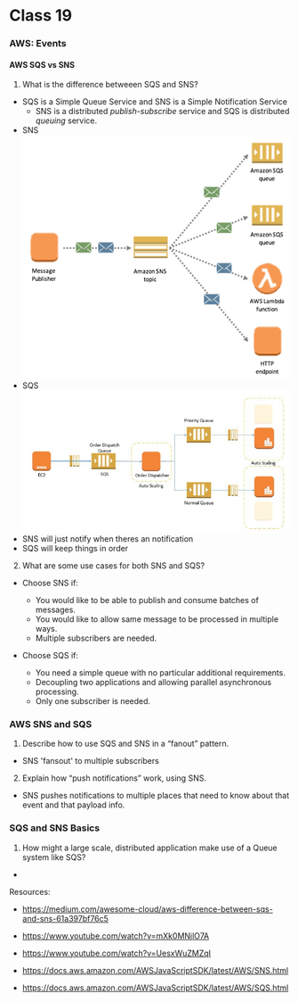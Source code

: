 # Class 19

### AWS: Events


#### AWS SQS vs SNS

1. What is the difference betweeen SQS and SNS?
  - SQS is a Simple Queue Service and SNS is a Simple Notification Service
    - SNS is a distributed *publish-subscribe* service and SQS is distributed *queuing* service.
- SNS
![SNS](./img/SNS.png)
- SQS
![SQS](./img/SQS.jpeg)
- SNS will just notify when theres an notification
- SQS will keep things in order 
2. What are some use cases for both SNS and SQS?
- Choose SNS if:
  - You would like to be able to publish and consume batches of messages.
  - You would like to allow same message to be processed in multiple ways.
  - Multiple subscribers are needed.

- Choose SQS if:
  -  You need a simple queue with no particular additional requirements.
  - Decoupling two applications and allowing parallel asynchronous processing.
  - Only one subscriber is needed.


### AWS SNS and SQS

1. Describe how to use SQS and SNS in a “fanout” pattern.
  - SNS 'fansout' to multiple subscribers
2. Explain how “push notifications” work, using SNS.
  - SNS pushes notifications to multiple places that need to know about that event and that payload info.


### SQS and SNS Basics

1. How might a large scale, distributed application make use of a Queue system like SQS?
  - 


Resources:

- <https://medium.com/awesome-cloud/aws-difference-between-sqs-and-sns-61a397bf76c5>
- <https://www.youtube.com/watch?v=mXk0MNjlO7A>
- <https://www.youtube.com/watch?v=UesxWuZMZqI>

- <https://docs.aws.amazon.com/AWSJavaScriptSDK/latest/AWS/SNS.html>
- <https://docs.aws.amazon.com/AWSJavaScriptSDK/latest/AWS/SQS.html>
